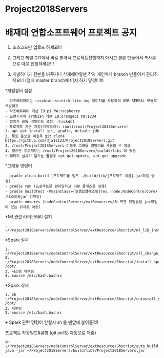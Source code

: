 # Project2018Servers

<h1>배재대 연합소프트웨어 프로젝트 공지</h1>

1. 소스코드만 업로드 하세요!!!

2. 그리고 제발 GIT에서 바로 받아서 프로젝트진행하지 마시고 클론 만들어서 복사본으로 따로 진행하세요!!!

3. 개발하다가 원본을 바꾸거나 삭제해야할땐 각자 개인마다 branch 만들어서 관리하세요!!! (절때 master branch에 머지 하지 말것!!!!!)

*개발장비 설정

    - 라즈베리파이는 raspbian-stretch-lite.img 이미지를 사용하여 USB-SEREAL 모듈로 개발할것
    - 라즈베리파이 기본 ID:pi PW:raspberry
    - 오랜지파이 armbian 기본 ID:orangepi PW:1234
    - 설치후 공통 비밀번호 설정: rhavkddl
    - 프로젝트 기본 계정(디렉토리): root(/root/Project2018Servers)
    1. apt-get install git, gradle, default-jdk
    2. 루트 홈으로 이동후 git clone https://github.com/dja12123/Project2018Servers.git
    3. /root/Project2018Servers 이동후 그래들 명령어를 사용할 수 있음
    4. 빌드한 프로젝트는 /root/Project2018Servers/builds/libs 에 있음
    * 패키지 설치가 불가능 할경우 apt-get update, apt-get upgrade
    

*그래들 명령어

    - gradle clean build (프로젝트를 빌드 ./build/lib/{프로젝트 이름}.jar파일 생성)
    - gradle run (프로젝트를 컴파일하고 기본 클래스를 실행)
    - gradle buildtest -PmainClass={실행할클래스명}(ex. node.NodeControlCore) (테스트용jar 컴파일)
    - gradle moveres (nodeControlServers/extResources/의 모든 파일들을 jar파일이 있는 위치로 이동)
   
   
*ML관련 라이브러리 설치

    - ~/Project2018Servers/nodeControlServer/extResource/Shscript/ml_lib_install.sh
   
*Spark 설치

    1. ~/Project2018Servers/nodeControlServer/extResource/Shscript/all_change_unix.sh
    2. ~/Project2018Servers/nodeControlServer/extResource/Shscript/install_spark.sh /opt/
    3. 시스템 재부팅
    4. source /etc/bash.bashrc
    
    
*Spark 삭제
    
    1. sh ~/Project2018Servers/nodeControlServer/extResource/Shscript/uninstall_spark.sh /opt/
    2. 재부팅
    3. source /etc/bash.bashrc

※ Spark 관련 명령어 안될시 sh 를 맨앞에 붙여줄것!

프로젝트 자동빌드&실행 (git pull도 자동으로 해줌)

    sh ~/Project2018Servers/nodeControlServer/extResource/Shscript/auto_build_proj.sh 
    java -jar ~/Project2018Servers/build/libs/Project2018Servers.jar
